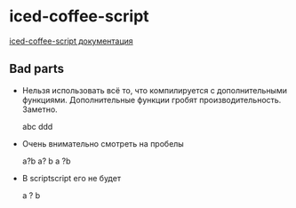 # iced-coffee-script
[iced-coffee-script документация](http://maxtaco.github.io/coffee-script/)
## Bad parts

 * Нельзя использовать всё то, что компилируется с дополнительными функциями. Дополнительные функции гробят производительность. Заметно. 

    abc
    ddd

 * Очень внимательно смотреть на пробелы

    a?b
    a? b
    a ?b

 * В scriptscript его не будет

    a ? b

